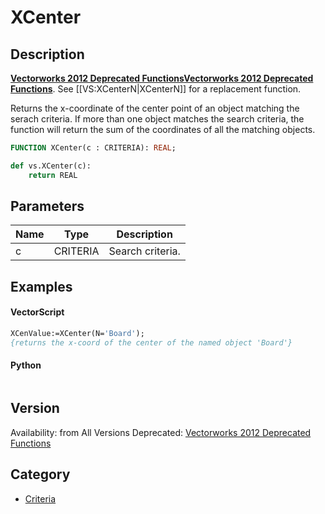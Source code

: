 # XCenter

## Description
<b>[Vectorworks 2012 Deprecated Functions](../../Common/Versions/Vectorworks%202012.md)</b><b>[Vectorworks 2012 Deprecated Functions](../../Common/Versions/Vectorworks%202012.md)</b>. See [[VS:XCenterN|XCenterN]] for a replacement function.


Returns the x-coordinate of the center point of an object matching the serach criteria. If more than one object matches the search criteria, the function will return the sum of the coordinates of all the matching objects.

```pascal
FUNCTION XCenter(c : CRITERIA): REAL;
```

```python
def vs.XCenter(c):
    return REAL
```

## Parameters
|Name|Type|Description|
|---|---|---|
|c|CRITERIA|Search criteria.|

## Examples
#### VectorScript ####
```pascal
XCenValue:=XCenter(N='Board');
{returns the x-coord of the center of the named object 'Board'}
```
#### Python ####
```python

```

## Version
Availability: from All Versions
Deprecated: [Vectorworks 2012 Deprecated Functions](../../Common/Versions/Vectorworks%202012.md)

## Category
* [Criteria](../Categories/Criteria.md)
